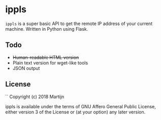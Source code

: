 # ippls

`ippls` is a super basic API to get the remote IP address of your current machine.
Written in Python using Flask.

## Todo

* ~~Human-readable HTML version~~
* Plain text version for wget-like tools
* JSON output

## License

``
Copyright (c) 2018 Martijn

ippls is available under the terms of GNU Affero General Public License, either version 3
of the License or (at your option) any later version.
```
